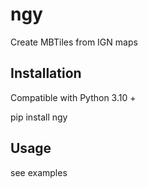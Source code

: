 # ngy
Create MBTiles  from IGN maps

## Installation
Compatible with Python 3.10 +

pip install ngy

## Usage

see examples